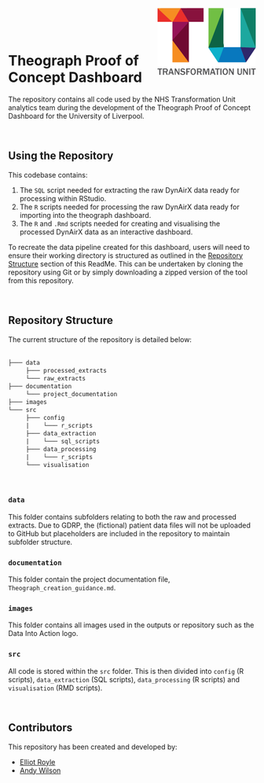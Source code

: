 <img src="images/TU_logo_large.png" alt="TU logo" width="200" align="right"/>

<br/>

<br/>

<br/>


# Theograph Proof of Concept Dashboard

The repository contains all code used by the NHS Transformation Unit analytics team during the development of the Theograph Proof of Concept Dashboard for the University of Liverpool.

<br/>


## Using the Repository

This codebase contains:

1. The `SQL` script needed for extracting the raw DynAirX data ready for processing within RStudio.
2. The `R` scripts needed for processing the raw DynAirX data ready for importing into the theograph dashboard.
3. The `R` and `.Rmd` scripts needed for creating and visualising the processed DynAirX data as an interactive dashboard.

To recreate the data pipeline created for this dashboard, users will need to ensure their working directory is structured as outlined in the [Repository Structure](##-Repository-Structure) section of this ReadMe. This can be undertaken by cloning the repository using Git or by simply downloading a zipped version of the tool from this repository.

<br/>


## Repository Structure

The current structure of the repository is detailed below:

``` plaintext

├─── data
     ├─── processed_extracts
     └─── raw_extracts
├─── documentation
     └─── project_documentation
├─── images
└─── src
     ├─── config
     |    └─── r_scripts
     ├─── data_extraction
     |    └─── sql_scripts
     ├─── data_processing
     |    └─── r_scripts
     └─── visualisation

```


<br/>

### `data`
This folder contains subfolders relating to both the raw and processed extracts. Due to GDRP, the (fictional) patient data files will not be uploaded to GitHub but placeholders are included in the repository to maintain subfolder structure.

### `documentation`
This folder contain the project documentation file, `Theograph_creation_guidance.md`.

### `images`
This folder contains all images used in the outputs or repository such as the Data Into Action logo.

### `src`
All code is stored within the `src` folder. This is then divided into `config` (R scripts), `data_extraction` (SQL scripts), `data_processing` (R scripts) and `visualisation` (RMD scripts).


<br/>

## Contributors

This repository has been created and developed by:
-   [Elliot Royle](https://github.com/elliotroyle)
-   [Andy Wilson](https://github.com/ASW-Analyst)
